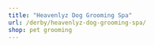 ```yaml
---
title: "Heavenlyz Dog Grooming Spa"
url: /derby/heavenlyz-dog-grooming-spa/
shop: pet grooming
---
```

